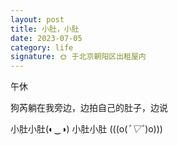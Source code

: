 ```yaml
---
layout: post
title: 小肚，小肚
date: 2023-07-05
category: life 
signature: 🌞 于北京朝阳区出租屋内
---
```


午休

狗芮躺在我旁边，边拍自己的肚子，边说

小肚小肚(◐‿◑) 小肚小肚 (((o(*ﾟ▽ﾟ*)o)))